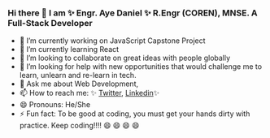 ### Hi there 👋 I am ✨ Engr. Aye Daniel ✨ R.Engr (COREN), MNSE. A Full-Stack Developer

<!--
**Alaska01/Alaska01** is a ✨ _special_ ✨ repository because its `README.md` (this file) appears on your GitHub profile.

Here are some ideas to get you started: -->

- 🔭 I’m currently working on JavaScript Capstone Project
- 🌱 I’m currently learning React
- 👯 I’m looking to collaborate on great ideas with people globally
- 🤔 I’m looking for help with new opportunities that would challenge me to learn, unlearn and re-learn in tech.
- 💬 Ask me about Web Development, 
- 📫 How to reach me: ✨ [Twitter](https://twitter.com/AyeAsoo), [Linkedin](https://www.linkedin.com/in/daniel-asoo-aye/)✨ 
- 😄 Pronouns: He/She
- ⚡ Fun fact: To be good at coding, you must get your hands dirty with practice. Keep coding!!!! 😄 😄 😄 😄 

